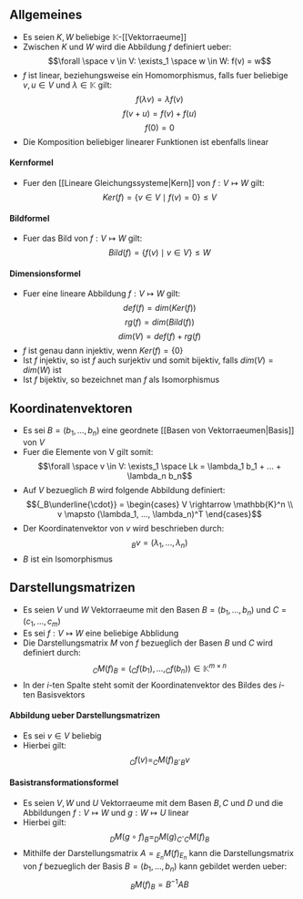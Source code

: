 ## Allgemeines
- Es seien $K, W$ beliebige $\mathbb{K}$-[[Vektorraeume]]
- Zwischen $K$ und $W$ wird die Abbildung $f$ definiert ueber:
$$\forall \space v \in V: \exists_1 \space w \in W: f(v) = w$$
- $f$ ist linear, beziehungsweise ein Homomorphismus, falls fuer beliebige $v, u \in V$ und $\lambda \in \mathbb{K}$ gilt:
$$f(\lambda v) = \lambda f(v)$$
$$f(v + u) = f(v) + f(u)$$
$$f(0) = 0$$
- Die Komposition beliebiger linearer Funktionen ist ebenfalls linear
#### Kernformel
- Fuer den [[Lineare Gleichungssysteme|Kern]] von $f: V \mapsto W$ gilt:
$$Ker(f) = \{ v \in V \mid f(v) = 0 \} \leq V$$
#### Bildformel
- Fuer das Bild von $f: V \mapsto W$ gilt:
$$Bild(f) = \{f(v) \mid v \in V \} \leq W$$
#### Dimensionsformel
- Fuer eine lineare Abbildung $f: V \mapsto W$ gilt:
$$def(f) = dim(Ker(f))$$
$$rg(f) = dim(Bild(f))$$
$$dim(V) = def(f) + rg(f)$$
- $f$ ist genau dann injektiv, wenn $Ker(f) = \{ 0 \}$
- Ist $f$ injektiv, so ist $f$ auch surjektiv und somit bijektiv, falls $dim(V) = dim(W)$ ist
- Ist $f$ bijektiv, so bezeichnet man $f$ als Isomorphismus
## Koordinatenvektoren
- Es sei $B = (b_1, ..., b_n)$ eine geordnete [[Basen von Vektorraeumen|Basis]] von $V$
- Fuer die Elemente von V gilt somit:
$$\forall \space v \in V: \exists_1 \space Lk = \lambda_1 b_1 + ... + \lambda_n b_n$$
- Auf $V$ bezueglich $B$ wird folgende Abbildung definiert:
$${_B\underline{\cdot}} = \begin{cases}
V \rightarrow \mathbb{K}^n \\
v \mapsto (\lambda_1, ..., \lambda_n)^T
\end{cases}$$
- Der Koordinatenvektor von $v$ wird beschrieben durch:
$${_Bv} = (\lambda_1, ..., \lambda_n)$$
- $B$ ist ein Isomorphismus
## Darstellungsmatrizen
- Es seien $V$ und $W$ Vektorraeume mit den Basen $B = (b_1, ..., b_n)$ und $C = (c_1, ..., c_m)$
- Es sei $f: V \mapsto W$ eine beliebige Abblidung
- Die Darstellungsmatrix $M$ von $f$ bezueglich der Basen $B$ und $C$ wird definiert durch:
$$_CM(f)_B = (_Cf(b_1), ..., _Cf(b_n)) \in \mathbb{K}^{m \times n}$$
- In der $i$-ten Spalte steht somit der Koordinatenvektor des Bildes des $i$-ten Basisvektors
#### Abbildung ueber Darstellungsmatrizen
- Es sei $v \in V$ beliebig
- Hierbei gilt:
$$_Cf(v) = _CM(f)_B \cdot _Bv$$
#### Basistransformationsformel
- Es seien $V, W$ und $U$ Vektorraeume mit dem Basen $B, C$ und $D$ und die Abbildungen $f: V \mapsto W$ und $g: W \mapsto U$ linear
- Hierbei gilt:
$$_DM(g \circ f)_B = _DM(g)_C \cdot _CM(f)_B$$
- Mithilfe der Darstellungsmatrix $A = {_{E_n}M}(f)_{E_n}$ kann die Darstellungsmatrix von $f$ bezueglich der Basis $B = (b_1, ..., b_n)$ kann gebildet werden ueber:
$$_BM(f)_B = B^{-1} A B$$